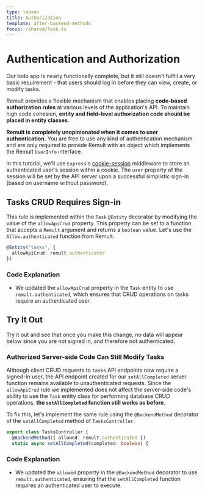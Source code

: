 ```yaml
---
type: lesson
title: Authorization
template: after-backend-methods
focus: /shared/Task.ts
---
```


# Authentication and Authorization

Our todo app is nearly functionally complete, but it still doesn't fulfill a very basic requirement - that users should log in before they can view, create, or modify tasks.

Remult provides a flexible mechanism that enables placing **code-based authorization rules** at various levels of the application's API. To maintain high code cohesion, **entity and field-level authorization code should be placed in entity classes**.

**Remult is completely unopinionated when it comes to user authentication.** You are free to use any kind of authentication mechanism and are only required to provide Remult with an object which implements the Remult `UserInfo` interface.

In this tutorial, we'll use `Express`'s [cookie-session](https://expressjs.com/en/resources/middleware/cookie-session.html) middleware to store an authenticated user's session within a cookie. The `user` property of the session will be set by the API server upon a successful simplistic sign-in (based on username without password).

## Tasks CRUD Requires Sign-in

This rule is implemented within the `Task` `@Entity` decorator by modifying the value of the `allowApiCrud` property. This property can be set to a function that accepts a `Remult` argument and returns a `boolean` value. Let's use the `Allow.authenticated` function from Remult.

```ts title="shared/Task.ts" add={2}
@Entity("tasks", {
  allowApiCrud: remult.authenticated
})
```

### Code Explanation

- We updated the `allowApiCrud` property in the `Task` entity to use `remult.authenticated`, which ensures that CRUD operations on tasks require an authenticated user.

## Try It Out

Try it out and see that once you make this change, no data will appear below since you are not signed in, and therefore not authenticated.

### Authorized Server-side Code Can Still Modify Tasks

Although client CRUD requests to `tasks` API endpoints now require a signed-in user, the API endpoint created for our `setAllCompleted` server function remains available to unauthenticated requests. Since the `allowApiCrud` rule we implemented does not affect the server-side code's ability to use the `Task` entity class for performing database CRUD operations, **the `setAllCompleted` function still works as before**.

To fix this, let's implement the same rule using the `@BackendMethod` decorator of the `setAllCompleted` method of `TasksController`.

```ts title="shared/TasksController.ts" add={2}
export class TasksController {
  @BackendMethod({ allowed: remult.authenticated })
  static async setAllCompleted(completed: boolean) {
```

### Code Explanation

- We updated the `allowed` property in the `@BackendMethod` decorator to use `remult.authenticated`, ensuring that the `setAllCompleted` function requires an authenticated user to execute.
